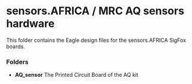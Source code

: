 # sensors.AFRICA / MRC AQ sensors hardware

This folder contains the Eagle design files for the sensors.AFRICA SigFox boards.

### Folders

* **AQ_sensor** The Printed Circuit Board of the AQ kit

